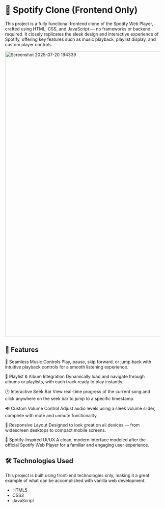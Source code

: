 # 🎵 Spotify Clone (Frontend Only)

This project is a fully functional frontend clone of the Spotify Web Player, crafted using HTML, CSS, and JavaScript — no frameworks or backend required. It closely replicates the sleek design and interactive experience of Spotify, offering key features such as music playback, playlist display, and custom player controls.

<img width="1919" height="930" alt="Screenshot 2025-07-20 194339" src="https://github.com/user-attachments/assets/47ca6683-cb18-41b6-b45f-f95432fd5ec7" />






## 🚀 Features

🎵 Seamless Music Controls
Play, pause, skip forward, or jump back with intuitive playback controls for a smooth listening experience.

📁 Playlist & Album Integration
Dynamically load and navigate through albums or playlists, with each track ready to play instantly.

🕒 Interactive Seek Bar
View real-time progress of the current song and click anywhere on the seek bar to jump to a specific timestamp.

🔊 Custom Volume Control
Adjust audio levels using a sleek volume slider, complete with mute and unmute functionality.

📱 Responsive Layout
Designed to look great on all devices — from widescreen desktops to compact mobile screens.

🎨 Spotify-Inspired UI/UX
A clean, modern interface modeled after the official Spotify Web Player for a familiar and engaging user experience.

## 🛠️ Technologies Used

This project is built using front-end technologies only, making it a great example of what can be accomplished with vanilla web development.
- HTML5
- CSS3 
- JavaScript


